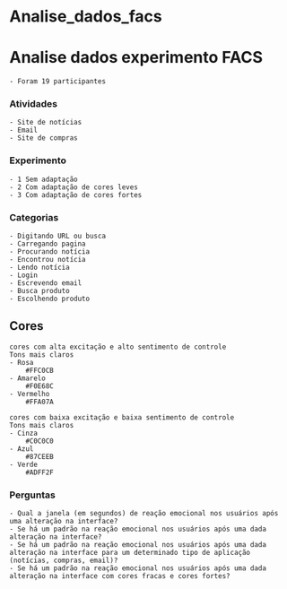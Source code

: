 # Analise_dados_facs

# Analise dados experimento FACS

    - Foram 19 participantes

### Atividades 

    - Site de notícias
    - Email
    - Site de compras

### Experimento

    - 1 Sem adaptação
    - 2 Com adaptação de cores leves
    - 3 Com adaptação de cores fortes
### Categorias 
    - Digitando URL ou busca
    - Carregando pagina 
    - Procurando notícia 
    - Encontrou notícia 
    - Lendo notícia 
    - Login
    - Escrevendo email
    - Busca produto
    - Escolhendo produto

## Cores
    cores com alta excitação e alto sentimento de controle
    Tons mais claros 
    - Rosa 
        #FFC0CB
    - Amarelo
        #F0E68C
    - Vermelho
        #FFA07A

    cores com baixa excitação e baixa sentimento de controle
    Tons mais claros 
    - Cinza
        #C0C0C0
    - Azul
        #87CEEB
    - Verde
        #ADFF2F



### Perguntas

    - Qual a janela (em segundos) de reação emocional nos usuários após uma alteração na interface?
    - Se há um padrão na reação emocional nos usuários após uma dada alteração na interface?
    - Se há um padrão na reação emocional nos usuários após uma dada alteração na interface para um determinado tipo de aplicação (notícias, compras, email)?
    - Se há um padrão na reação emocional nos usuários após uma dada alteração na interface com cores fracas e cores fortes?





